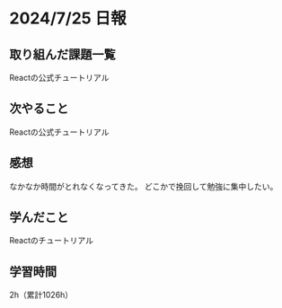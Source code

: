 # 2024/7/25 日報
## 取り組んだ課題一覧
Reactの公式チュートリアル

## 次やること
Reactの公式チュートリアル


## 感想
なかなか時間がとれなくなってきた。
どこかで挽回して勉強に集中したい。

## 学んだこと
Reactのチュートリアル


## 学習時間
2h（累計1026h）
